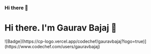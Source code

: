 ### Hi there 👋

<!--
**gauravbajaj27/gauravbajaj27** is a ✨ _special_ ✨ repository because its `README.md` (this file) appears on your GitHub profile.

Here are some ideas to get you started:

- 🔭 I’m currently working on ...
- 🌱 I’m currently learning ...
- 👯 I’m looking to collaborate on ...
- 🤔 I’m looking for help with ...
- 💬 Ask me about ...
- 📫 How to reach me: ...
- 😄 Pronouns: ...
- ⚡ Fun fact: ...
-->
<h1>
Hi there. I'm Gaurav Bajaj 👋
</h1>
![Badge](https://cp-logo.vercel.app/codechef/gauravbajaj?logo=true)](https://www.codechef.com/users/gauravbajaj)


